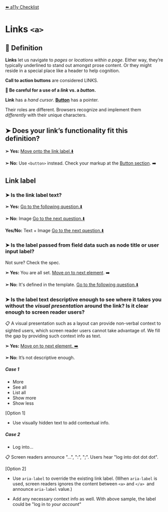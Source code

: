 [⬅️ a11y Checklist](a11y-checklist.md)

# Links `<a>`

## 📖 Definition

**Links** let us navigate to *pages* or *locations within a page*. Either way, they’re typically underlined to stand out amongst prose content. Or they might reside in a special place like a header to help cognition.

**Call to action buttons** are considered LINKS.

**🛑 Be careful for a use of a *link* vs. a *button*.**

**Link** has a *hand cursor*.  **[Button](buttons.md)** has a pointer.
  
Their roles are different. Browsers recognize and implement them *differently* with their unique characters.

## ➤ Does your link’s functionality fit this definition?

**➣ Yes:** [Move onto the link label.⬇️](#link-label) 

**➢ No:** Use `<button>` instead. Check your markup at the [Button section](buttons.md). ➡️


<a name="link-label"></a>
## Link label

### ➤ Is the link label text?

**➣ Yes:** [Go to the following question.⬇️](#user-input)

**➢ No:** Image [Go to the next question.⬇️]()

**Yes/No:** Text + Image [Go to the next question.⬇️]()

 
<a name="user-input"></a>
### ➤ Is the label passed from field data such as node title or user input label?

Not sure? Check the spec.

<!-- 
sample link label in the comp if the link takes you to a content page created by authors, or programmatically generated page. If it meets the first one, "Yes".
-->

**➣ Yes:**  You are all set. [Move on to next element](ally-checklist.md). ➡️

**➢ No:**  It's defined in the template. [Go to the following question.⬇️](#link-context)

<a name="link-context"></a> 
### ➤ Is the label text descriptive enough to see where it takes you without the *visual presentation* around the link? Is it clear enough to screen reader users?

📋 A visual presentation such as a layout can provide non-verbal context to sighted users, which screen reader users cannot take advantage of. We fill the gap by providing such context info as text.

**➣ Yes:** [Move on to next element. ➡️](a11y-checklist.md)

**➢ No:**  It’s not descriptive enough. 



##### Case 1

- More 
- See all
- List all
- Show more
- Show less

[Option 1] 

- Use visually hidden text to add contextual info.

##### Case 2

- Log into...

📋 Screen readers announce "...", ":", ";". Users hear "log into dot dot dot".

[Option 2]

- Use `aria-label` to override the existing link label. (When `aria-label` is used, screen readers ignores the content between `<a>` and `</a> `and announce `aria-label` value.)

- Add any necessary context info as well. With above sample, the label could be "log in to *your account*" 




